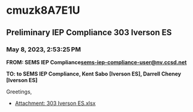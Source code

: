 # cmuzk8A7E1U
## Preliminary IEP Compliance 303 Iverson ES
### May 8, 2023, 2:53:25 PM
**FROM: SEMS IEP Compliance<sems-iep-compliance-user@nv.ccsd.net>**

**TO: to SEMS IEP Compliance, Kent Sabo [Iverson ES], Darrell Cheney [Iverson ES]**


Greetings, 





* [Attachment: 303 Iverson ES.xlsx](cmuzk8A7E1U-attachment-1.xlsx)
